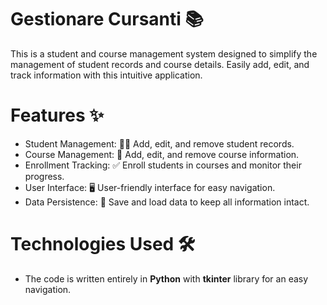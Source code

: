 # Gestionare Cursanti 📚
This is a student and course management system designed to simplify the management of student records and course details. Easily add, edit, and track information with this intuitive application.

# Features ✨
 - Student Management: 🧑‍🎓 Add, edit, and remove student records.
 - Course Management: 📘 Add, edit, and remove course information.
 - Enrollment Tracking: ✅ Enroll students in courses and monitor their progress.
 - User Interface: 🖥️ User-friendly interface for easy navigation.
 - Data Persistence: 💾 Save and load data to keep all information intact.
# Technologies Used 🛠️
 - The code is written entirely in **Python** with **tkinter** library for an easy navigation.

